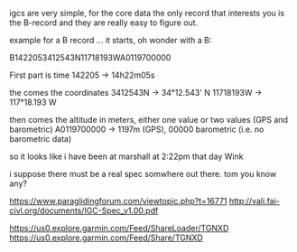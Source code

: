 igcs are very simple, for the core data the only record that interests you is the B-record and they are really easy to figure out.

example for a B record ... it starts, oh wonder with a B:

B1422053412543N11718193WA0119700000

First part is time 142205 -> 14h22m05s

the comes the coordinates
3412543N -> 34°12.543' N
11718193W -> 117°18.193 W

then comes the altitude in meters, either one value or two values (GPS and barometric)
A0119700000 -> 1197m (GPS), 00000 barometric (i.e. no barometric data)

so it looks like i have been at marshall at 2:22pm that day Wink

i suppose there must be a real spec somwhere out there. tom you know any?

https://www.paraglidingforum.com/viewtopic.php?t=16771
http://vali.fai-civl.org/documents/IGC-Spec_v1.00.pdf

https://us0.explore.garmin.com/Feed/ShareLoader/TGNXD
https://us0.explore.garmin.com/Feed/Share/TGNXD
